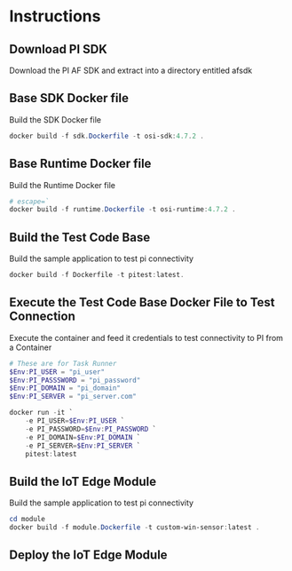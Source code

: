 # Instructions

## Download PI SDK
Download the PI AF SDK and extract into a directory entitled afsdk

## Base SDK Docker file

Build the SDK Docker file
```powershell
docker build -f sdk.Dockerfile -t osi-sdk:4.7.2 .
```

## Base Runtime Docker file

Build the Runtime Docker file
```powershell
# escape=`
docker build -f runtime.Dockerfile -t osi-runtime:4.7.2 .
```

## Build the Test Code Base

Build the sample application to test pi connectivity
```powershell
docker build -f Dockerfile -t pitest:latest.
```

## Execute the Test Code Base Docker File to Test Connection

Execute the container and feed it credentials to test connectivity to PI from a Container
```powershell
# These are for Task Runner
$Env:PI_USER = "pi_user"
$Env:PI_PASSSWORD = "pi_password"
$Env:PI_DOMAIN = "pi_domain"
$Env:PI_SERVER = "pi_server.com"

docker run -it `
    -e PI_USER=$Env:PI_USER `
    -e PI_PASSWORD=$Env:PI_PASSWORD `
    -e PI_DOMAIN=$Env:PI_DOMAIN `
    -e PI_SERVER=$Env:PI_SERVER `
    pitest:latest
```

## Build the IoT Edge Module

Build the sample application to test pi connectivity
```powershell
cd module
docker build -f module.Dockerfile -t custom-win-sensor:latest .
```

## Deploy the IoT Edge Module